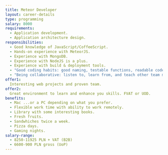 ```yaml
---
title: Meteor Developer
layout: career-details
type: programming
salary: 8000
requirements:
  - Application development.
  - Application architecture design.
responsibilities:
  - Good knowledge of JavaScript/CoffeeScript.
  - Hands-on experience with MeteorJS.
  - Experience with MongoDB.
  - Experience with NodeJS is a plus.
  - Experience with build & deployment tools.
  - "Good coding habits: good naming, testable functions, readable code."
  - "Being collaborative: listen to, learn from, and teach other team members."
offer1:
  Interesting web projects and proven team.
offer2:
  Great environment to learn and enhance you skills. FVAT or UOD.
benefits:
  - Mac ...or a PC depending on what you prefer.
  - Flexible work time with ability to work remotely.
  - Library with some interesting books.
  - Fresh fruits.
  - Sandwhiches twice a week.
  - Pizza days.
  - Gaming nights.
salary-range:
  - 8250-11925 PLN + VAT (B2B)
  - 6600-900 PLN gross (UoP)
---
```

